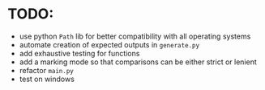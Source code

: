 # TODO:
* use python `Path` lib for better compatibility with all operating systems
* automate creation of expected outputs in `generate.py`
* add exhaustive testing for functions
* add a marking mode so that comparisons can be either strict or lenient
* refactor `main.py`
* test on windows